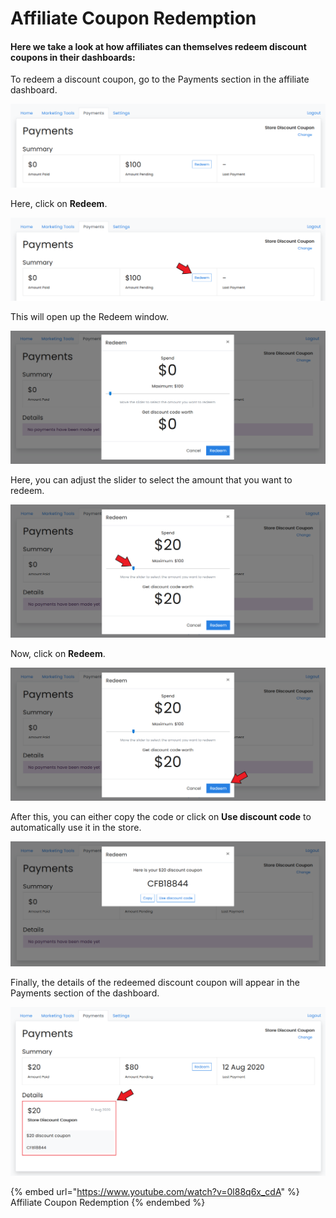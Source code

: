# Affiliate Coupon Redemption

#### Here we take a look at how affiliates can themselves redeem discount coupons in their dashboards:

To redeem a discount coupon, go to the Payments section in the affiliate dashboard.

![Payments ](<../../../.gitbook/assets/image (1363).png>)

Here, click on **Redeem**.

![Click on Redeem](<../../../.gitbook/assets/Annotation 2020-08-12 194320.png>)

This will open up the Redeem window.

![Redeem](<../../../.gitbook/assets/image (1883).png>)

Here, you can adjust the slider to select the amount that you want to redeem.

![Adjust the slider](<../../../.gitbook/assets/Annotation 2020-08-12 194717 (1).png>)

Now, click on **Redeem**.

![Click on Redeem](<../../../.gitbook/assets/Annotation 2020-08-12 194717.png>)

After this, you can either copy the code or click on **Use discount code** to automatically use it in the store.

![Copy or click on Use discount code](<../../../.gitbook/assets/Annotation 2020-08-12 195103.png>)

Finally, the details of the redeemed discount coupon will appear in the Payments section of the dashboard.

![](<../../../.gitbook/assets/Annotation 2020-08-12 195139.png>)

{% embed url="https://www.youtube.com/watch?v=0l88q6x_cdA" %}
Affiliate Coupon Redemption
{% endembed %}
